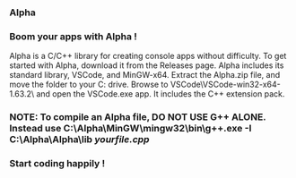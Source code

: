 ### Alpha
### Boom your apps with Alpha !

Alpha is a C/C++ library for creating console apps without difficulty.
To get started with Alpha, download it from the Releases page. Alpha includes its standard library, VSCode, and MinGW-x64.
Extract the Alpha.zip file, and move the folder to your C: drive. Browse to VSCode\VSCode-win32-x64-1.63.2\ and open the VSCode.exe app. It includes the C++ extension pack.


### NOTE: To compile an Alpha file, DO NOT USE G++ ALONE. Instead use **C:\Alpha\MinGW\mingw32\bin\g++.exe -I C:\Alpha\Alpha\lib _yourfile.cpp_**

### Start coding happily !

